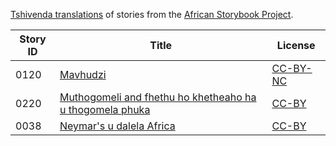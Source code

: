 [Tshivenda translations](http://africanstorybook.org/language/tshivenda) of stories from the [African Storybook Project](http://africanstorybook.org).

Story ID | Title | License
-------- | ----- | -------
0120 | [Mavhudzi](http://africanstorybook.org/stories/mavhudzi-0) | [CC-BY-NC](http://creativecommons.org/licenses/by-nc/3.0/)
0220 | [Muthogomeli and fhethu ho khetheaho ha u thogomela phuka](http://www.africanstorybook.org/stories/muthogomeli-and-fhethu-ho-khetheaho-ha-u-thogomela-phuka) | [CC-BY](https://creativecommons.org/licenses/by/4.0/)
0038 | [Neymar's u dalela Africa](http://africanstorybook.org/stories/neymars-u-dalela-africa) | [CC-BY](https://creativecommons.org/licenses/by/3.0/)
